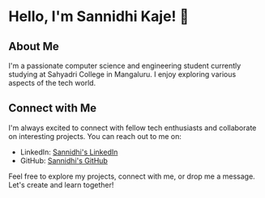 # Hello, I'm Sannidhi Kaje! 👋

## About Me

I'm a passionate computer science and engineering student currently studying at Sahyadri College in Mangaluru. I enjoy exploring various aspects of the tech world. 

## Connect with Me

I'm always excited to connect with fellow tech enthusiasts and collaborate on interesting projects. You can reach out to me on:

- LinkedIn: [Sannidhi's LinkedIn](https://www.linkedin.com/in/sannidhi-kaje)
- GitHub: [Sannidhi's GitHub](https://github.com/skaje27)

Feel free to explore my projects, connect with me, or drop me a message. Let's create and learn together!

